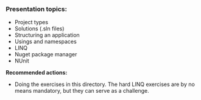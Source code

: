 ### Presentation topics:
- Project types
- Solutions (.sln files)
- Structuring an application
- Usings and namespaces
- LINQ
- Nuget package manager
- NUnit 


**Recommended actions:**
- Doing the exercises in this directory. The hard LINQ exercises are by no means mandatory, but they can serve as a challenge.